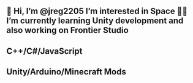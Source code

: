 👋 Hi, I’m @jreg2205
I’m interested in Space 🚀🚀
I’m currently learning Unity development
and also working on Frontier Studio
------------------
C++/C#/JavaScript
------------------
Unity/Arduino/Minecraft Mods
------------------------------
